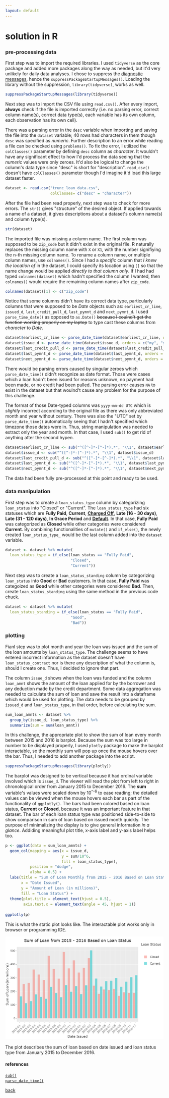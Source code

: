 ```yaml
---
layout: default
---
```


# solution in R

### pre-processing data

First step was to import the required libraries. I used `tidyverse` as the core package and added more packages along the way as needed, but it'd very unlikely for daily data analyses. I chose to suppress the [diagnostic messages](https://www.rdocumentation.org/packages/base/versions/3.6.2/topics/message), hence the `suppressPackageStartupMessages()`. Loading the library without the suppression, `library(tidyverse)`, works as well.

```r
suppressPackageStartupMessages(library(tidyverse))
```

Next step was to import the CSV file using `read.csv()`. After every import, **always** check if the file is imported correctly (i.e. no parsing error, correct column name(s), correct data type(s), each variable has its own column, each observation has its own cell).

There was a parsing error in the `desc` variable when importing and saving the file into the `dataset` variable; 40 rows had characters in them though `desc` was specified as _numeric_. Further description to an error while reading a file can be checked using `problems()`. To fix the error, I utilized the `colClasses()` parameter by defining `desc` column as _character_. It wouldn't have any significant effect to how I'd process the data seeing that the _numeric_ values were only zeroes. It'd also be logical to change the column's data type since "desc" is short for "description". `read_csv()` doesn't have `colClasses()` parameter though I'd imagine it'd load this large dataset faster.

```r
dataset <- read.csv("trunc_loan_data.csv",
                    colClasses= c("desc" = "character"))
```

After the file had been read properly, next step was to check for more errors. The `str()` gives "structure" of the desired object. If applied towards a name of a dataset, it gives descriptions about a dataset's column name(s) and column type(s).

```r
str(dataset)
```

The imported file was missing a column name. The first column was supposed to be `zip_code` but it didn't exist in the original file. R naturally replaces the missing column name with `X` or `X1`, with the number signifiying the n-th missing column name. To rename a column name, or multiple column names, use `colnames()`. Since I had a _specific_ column that _I knew the location of_ in the dataset, I could specify its location  using `[]` so that the name change would be applied _directly to that column only_. If I had had typed `colnames(dataset)` which hadn't specified the column I wanted, then `colnames()` would require the remaining column names after `zip_code`.

```r
colnames(dataset)[1] <- c("zip_code")
```

Notice that some columns didn't have its correct data type, particularly columns that were supposed to be _Date_ objects such as: `earliest_cr_line`, `issued_d`, `last_credit_pull_d`, `last_pymnt_d` and `next_pymnt_d`. I used `parse_time_date()` as opposed to `as.Date()` ~~because I coulnd't get the function working properly on my laptop~~ to type cast these columns from _character_ to _Date_.

```r
dataset$earliest_cr_line <- parse_date_time(dataset$earliest_cr_line, orders = c("my", "ym"))
dataset$issue_d <- parse_date_time(dataset$issue_d, orders = c("my", "ym"))
dataset$last_credit_pull_d <- parse_date_time(dataset$last_credit_pull_d, orders = c("my", "ym"))
dataset$last_pymnt_d <- parse_date_time(dataset$last_pymnt_d, orders = c("my", "ym"))
dataset$next_pymnt_d <- parse_date_time(dataset$next_pymnt_d, orders = c("my", "ym"))
```

There would be parsing errors caused by singular zeroes which `parse_date_time()` didn't recognize as date format. Those were cases which a loan hadn't been issued for reasons unknown, no payment had been made, or no credit had been pulled. The parsing error causes `NA` to exist in the dataset but that woulnd't cause any problem for the purpose of this challenge.

The format of those Date-typed columns was `yyyy-mm-dd UTC` which is _slightly_ incorrect according to the original file as there was only abbreviated month and year without century. There was also the "UTC" set by `parse_date_time()` automatically seeing that I hadn't specified which timezone those dates were in. Thus, string manipulation was needed to extract only the year and month. In that case, I used `sub()` to get rid of anything after the second hypen.

```r
dataset$earliest_cr_line <- sub("^([^-]*-[^-]*).*", "\\1", dataset$earliest_cr_line)
dataset$issue_d <- sub("^([^-]*-[^-]*).*", "\\1", dataset$issue_d)
dataset$last_credit_pull_d <- sub("^([^-]*-[^-]*).*", "\\1", dataset$last_credit_pull_d)
dataset$last_pymnt_d <- sub("^([^-]*-[^-]*).*", "\\1", dataset$last_pymnt_d)
dataset$next_pymnt_d <- sub("^([^-]*-[^-]*).*", "\\1", dataset$next_pymnt_d)
```

The data had been fully pre-processed at this point and ready to be used.

### data manipulation

First step was to create a `loan_status_type` column by categorizing `loan_status` into "Closed" or "Current". The `loan_status_type` had six statuses which are **Fully Paid**, **Current**, [**Charged Off**](https://en.wikipedia.org/wiki/Charge-off), **Late (16 - 30 days)**, **Late (31 - 120 days)**, **In Grace Period** and [**Default**](https://www.investopedia.com/terms/d/default2.asp). In that case, **Fully Paid** was categorized as **Closed** while other categories were considered **Current**. By combining functionalities of `mutate()` and `if_else()`, the newly created `loan_status_type_` would be the last column added into the `dataset` variable.

```r
dataset <- dataset %>% mutate(
  loan_status_type = if_else(loan_status == "Fully Paid",
                             "Closed",
                             "Current"))
```

Next step was to create a `loan_status_standing` column by categorizing `loan_status` into **Good** or **Bad** customers. In that case, **Fully Paid** was categoized as **Good** while other categories were considered **Bad**. Then, create `loan_status_standing` using the same method in the previous code chuck.

```r
dataset <- dataset %>% mutate(
  loan_status_standing = if_else(loan_status == "Fully Paid",
                             "Good",
                             "Bad"))
```

### plotting

Fianl step was to plot month and year the loan was issued and the sum of the loan amounts by `loan_status_type`. The challenge seems to have entered incorrect information as the dataset doesn't have `loan_status_contract` nor is there any description of what the column is, should I create one. Thus, I decided to ignore that part.

The column `issue_d` shows when the loan was funded and the column `loan_amnt` shows the amount of the loan applied for by the borrower and any deduction made by the credit department. Some data aggregation was needed to calculate the sum of loan and save the result into a dataframe which would be used for plotting. The data needs to be grouped by `issued_d` and `loan_status_type`, in that order, before calculating the sum.

```r
sum_loan_amnts <- dataset %>%
  group_by(issue_d, loan_status_type) %>%
  summarize(sum = sum(loan_amnt))
```

In this challenge, the appropriate plot to show the sum of loan every month between 2015 and 2016 is barplot. Because the sum was too large in number to be displayed properly, I used `plotly` package to make the barplot interactable, so the monthly sum will pop up once the mouse hovers over the bar. Thus, I needed to add another package into the script.

```r
suppressPackageStartupMessages(library(plotly))
```

The barplot was designed to be vertical because it had ordinal variable involved which is `issue_d`. The viewer will read the plot from left to right in chronological order from January 2015 to December 2016. The **sum** variable's values were scaled down by 10<sup>^-6</sup> to ease reading; the detailed values can be viewed when the mouse hovers each bar as part of the functionality of `ggplotly()`. The bars had been colored based on loan status, **Current** or **Closed**, because it was an important feature in that dataset. The bar of each loan status type was positioned side-to-side to show comparison in sum of loan based on issued month quickly. The purpose of minimalizing the display is to give general information _in a glance_. Addiding meaningful plot title, x-axis label and y-axis label helps too.

```r
p <- ggplot(data = sum_loan_amnts) +
  geom_col(mapping = aes(x = issue_d,
                         y = sum/10^6,
                         fill = loan_status_type),
           position = "dodge",
           alpha = 0.5) +
  labs(title = "Sum of Loan Monthly from 2015 - 2016 Based on Loan Status",
       x = "Date Issued",
       y = "Amount of Loan (in millions)",
       fill = "Loan Status") +
  theme(plot.title = element_text(hjust = 0.5),
        axis.text.x = element_text(angle = 45, hjust = 1))

ggplotly(p)
```

This is what the static plot looks like. The interactable plot works only in browser or programming IDE.

![plot1](images/plot1.png)

The plot describes the sum of loan based on date issued and loan status type from January 2015 to December 2016.

#### references

[`sub()`](https://stackoverflow.com/questions/41622326/remove-all-characters-after-the-3rd-occurrence-of-in-each-element-of-a-vecto) <br>
[`parse_date_time()`](https://lubridate.tidyverse.org/reference/parse_date_time.html)

[back](challenge.md)
